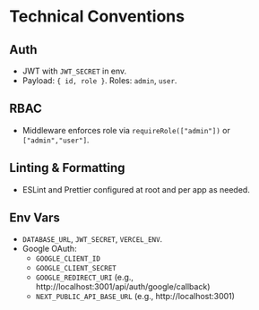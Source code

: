 # Technical Conventions

## Auth
- JWT with `JWT_SECRET` in env.
- Payload: `{ id, role }`. Roles: `admin`, `user`.

## RBAC
- Middleware enforces role via `requireRole(["admin"])` or `["admin","user"]`.

## Linting & Formatting
- ESLint and Prettier configured at root and per app as needed.

## Env Vars
- `DATABASE_URL`, `JWT_SECRET`, `VERCEL_ENV`.
- Google OAuth:
  - `GOOGLE_CLIENT_ID`
  - `GOOGLE_CLIENT_SECRET`
  - `GOOGLE_REDIRECT_URI` (e.g., http://localhost:3001/api/auth/google/callback)
  - `NEXT_PUBLIC_API_BASE_URL` (e.g., http://localhost:3001)


